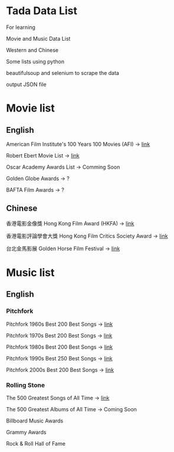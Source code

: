 # Tada Data List
For learning

Movie and Music Data List 

Western and Chinese

Some lists using python 

beautifulsoup and selenium to scrape the data

output JSON file

# Movie list

## English
American Film Institute's 100 Years 100 Movies (AFI)  -> [link](https://jaredycw.github.io/datajson/movie/western/AFI/data.json)

Robert Ebert Movie List -> [link](https://jaredycw.github.io/datajson/movie/western/RobertEbert/data.json)

Oscar Academy Awards List -> Comming Soon

Golden Globe Awards -> ?

BAFTA Film Awards -> ?

## Chinese
香港電影金像獎 Hong Kong Film Award (HKFA) -> [link](https://jaredycw.github.io/datajson/movie/chinese/hkfa/data.json)

香港電影評論學會大獎 Hong Kong Film Critics Society Award -> [link](https://jaredycw.github.io/datajson/movie/chinese/hkfcsa/data.json)

台北金馬影展 Golden Horse Film Festival -> [link](https://jaredycw.github.io/datajson/movie/chinese/goldenhorse/data.json)


# Music list
## English
### Pitchfork
Pitchfork 1960s Best 200 Best Songs -> [link](https://jaredycw.github.io/datajson/music/western/pitchfork/decades/besttracks/1960s/data.json)

Pitchfork 1970s Best 200 Best Songs -> [link](https://jaredycw.github.io/datajson/music/western/pitchfork/decades/besttracks/1970s/data.json)

Pitchfork 1980s Best 200 Best Songs -> [link](https://jaredycw.github.io/datajson/music/western/pitchfork/decades/besttracks/1980s/data.json)

Pitchfork 1990s Best 250 Best Songs -> [link](https://jaredycw.github.io/datajson/music/western/pitchfork/decades/besttracks/1990s/data.json)

Pitchfork 2000s Best 200 Best Songs -> [link](https://jaredycw.github.io/datajson/music/western/pitchfork/decades/besttracks/2000s/data.json)
### Rolling Stone
The 500 Greatest Songs of All Time -> [link](https://jaredycw.github.io/datajson/music/western/rollingstone/500GreatestSong/data.json)

The 500 Greatest Albums of All Time ->  Coming Soon

Billboard Music Awards

Grammy Awards

Rock & Roll Hall of Fame
